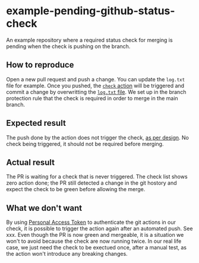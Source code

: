 # example-pending-github-status-check
An example repository where a required status check for merging is pending when the check is pushing on the branch.

## How to reproduce
Open a new pull request and push a change. You can update the `log.txt` file for example.
Once you pushed, the [`check` action](https://github.com/loic-h/example-pending-github-status-check/blob/main/.github/workflows/check.yml) will be triggered and commit a change by overwritting the [`log.txt` file](https://github.com/loic-h/example-pending-github-status-check/blob/main/log.txt).
We set up in the branch protection rule that the check is required in order to merge in the main branch.

## Expected result
The push done by the action does not trigger the check, [as per design](https://docs.github.com/en/actions/reference/events-that-trigger-workflows#triggering-new-workflows-using-a-personal-access-token). No check being triggered, it should not be required before merging.

## Actual result
The PR is waiting for a check that is never triggered. The check list shows zero action done; the PR still detected a change in the git hostory and expect the check to be green before allowing the merge.

## What we don't want
By using [Personal Access Token](https://docs.github.com/en/actions/reference/events-that-trigger-workflows#triggering-new-workflows-using-a-personal-access-token) to authenticate the git actions in our check, it is possible to trigger the action again after an automated push. See xxx. Even though the PR is now green and mergeable, it is a situation we won't to avoid because the check are now running twice. In our real life case, we just need the check to be exectued once, after a manual test, as the action won't introduce any breaking changes.
